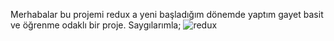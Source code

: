 Merhabalar bu projemi redux a yeni başladığım dönemde yaptım gayet basit ve öğrenme odaklı bir proje.
Saygılarımla;
![redux](https://user-images.githubusercontent.com/114434307/211386726-d4a9c387-ded1-4549-a8a0-ca65fff6ba17.gif)
